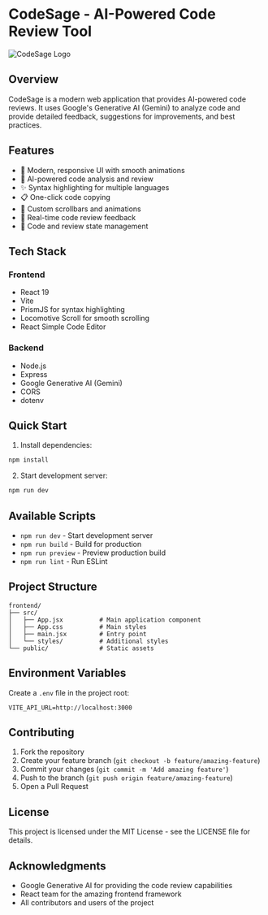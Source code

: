 # CodeSage - AI-Powered Code Review Tool

![CodeSage Logo](public/logo.png)

## Overview

CodeSage is a modern web application that provides AI-powered code reviews. It uses Google's Generative AI (Gemini) to analyze code and provide detailed feedback, suggestions for improvements, and best practices.

## Features

- 🎨 Modern, responsive UI with smooth animations
- 🤖 AI-powered code analysis and review
- ✨ Syntax highlighting for multiple languages
- 📋 One-click code copying
- 🌈 Custom scrollbars and animations
- 🔄 Real-time code review feedback
- 💾 Code and review state management

## Tech Stack

### Frontend
- React 19
- Vite
- PrismJS for syntax highlighting
- Locomotive Scroll for smooth scrolling
- React Simple Code Editor

### Backend
- Node.js
- Express
- Google Generative AI (Gemini)
- CORS
- dotenv

## Quick Start

1. Install dependencies:
```bash
npm install
```

2. Start development server:
```bash
npm run dev
```

## Available Scripts

- `npm run dev` - Start development server
- `npm run build` - Build for production
- `npm run preview` - Preview production build
- `npm run lint` - Run ESLint

## Project Structure

```
frontend/
├── src/
│   ├── App.jsx          # Main application component
│   ├── App.css          # Main styles
│   ├── main.jsx         # Entry point
│   └── styles/          # Additional styles
└── public/              # Static assets
```

## Environment Variables

Create a `.env` file in the project root:

```env
VITE_API_URL=http://localhost:3000
```

## Contributing

1. Fork the repository
2. Create your feature branch (`git checkout -b feature/amazing-feature`)
3. Commit your changes (`git commit -m 'Add amazing feature'`)
4. Push to the branch (`git push origin feature/amazing-feature`)
5. Open a Pull Request

## License

This project is licensed under the MIT License - see the LICENSE file for details.

## Acknowledgments

- Google Generative AI for providing the code review capabilities
- React team for the amazing frontend framework
- All contributors and users of the project
